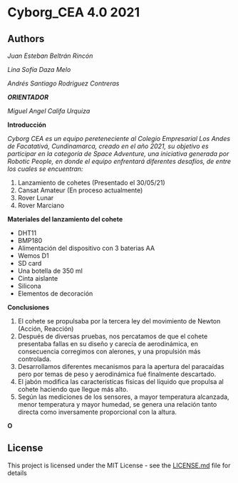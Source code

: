 # Cyborg_CEA 4.0 2021 
## Authors 

*_Juan Esteban Beltrán Rincón_*
 
 *_Lina Sofía Daza Melo_*

*_Andrés Santiago Rodriguez Contreras_*

**_ORIENTADOR_**

*_Miguel Angel Califa Urquiza_*

**Introducción**

*_Cyborg CEA es un equipo pereteneciente al Colegio Empresarial Los Andes de Facatativá, Cundinamarca, creado en el año 2021, su objetivo es participar en la categoría de Space Adventure, una iniciativa generada por Robotic People, en donde el equipo enfrentará diferentes desafíos, de entre los cuales se encuentran:_* 

<ol>

<li> Lanzamiento de cohetes (Presentado el 30/05/21)
<li> Cansat Amateur (En proceso actualmente)   
<li> Rover Lunar
<li> Rover Marciano 

</ol> 
 
  **Materiales del lanzamiento del cohete** 

- DHT11
- BMP180
- Alimentación del dispositivo con 3 baterias AA
- Wemos D1
- SD card
- Una botella de 350 ml
- Cinta aislante
- Silicona
- Elementos de decoración 


**Conclusiones**

1. El cohete se propulsaba por la tercera ley del movimiento de Newton (Acción, Reacción)
2. Después de diversas pruebas, nos percatamos de que el cohete presentaba fallas en su diseño y carecía de aerodinámica, en consecuencia corregimos con alerones, y una propulsión más controlada.
3. Desarrollamos diferentes mecanismos para la apertura del paracaídas pero por temas de peso y aerodinámica fué finalmente descartado.
4. El jabón modifica las características físicas del líquido que propulsa al cohete haciendo que llegue más alto.
5. Según las mediciones de los sensores, a mayor temperatura alcanzada, menor temperatura y mayor humedad, se genera una relación tanto directa como inversamente proporcional con la altura.


**O**


## License

This project is licensed under the MIT License - see the [LICENSE.md](LICENSE.md) file for details
